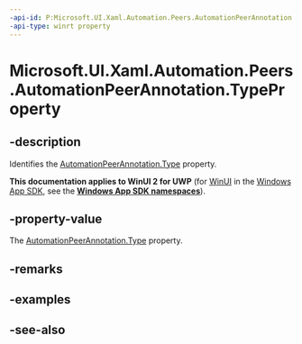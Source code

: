 ```yaml
---
-api-id: P:Microsoft.UI.Xaml.Automation.Peers.AutomationPeerAnnotation.TypeProperty
-api-type: winrt property
---
```


<!-- Property syntax
public Windows.UI.Xaml.DependencyProperty TypeProperty { get; }
-->

# Microsoft.UI.Xaml.Automation.Peers.AutomationPeerAnnotation.TypeProperty

## -description
Identifies the [AutomationPeerAnnotation.Type](automationpeerannotation_type.md) property.

**This documentation applies to WinUI 2 for UWP** (for [WinUI](/windows/apps/winui/winui3/) in the [Windows App SDK](/windows/apps/windows-app-sdk/), see the **[Windows App SDK namespaces](/windows/windows-app-sdk/api/winrt/)**).

## -property-value
The [AutomationPeerAnnotation.Type](automationpeerannotation_type.md) property.

## -remarks

## -examples

## -see-also
